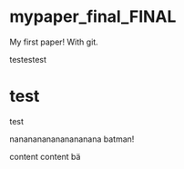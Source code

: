 # mypaper_final_FINAL
My first paper! With git.

testestest
# test
test

nananananananananana batman!

content content
bä
